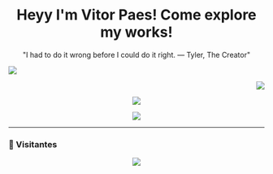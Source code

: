 <h1 align="center">Heyy I'm Vitor Paes! Come explore my works!</h1>

<p align="center"> 
 "I had to do it wrong before I could do it right. 
  — Tyler, The Creator"
</p>

<div>
 <p align="start">
   <img src="https://github-readme-stats.vercel.app/api?username=VitorPaes-coder&show_icons=true&theme=onedark&hide=prs,issues&count_private=true" />
 </p>

 <p align="end">
   <img src="https://github-readme-stats.vercel.app/api/top-langs/?username=VitorPaes-coder&layout=compact&theme=onedark" />
 </p>
</div>

<p align="center">
  <img src="https://streak-stats.demolab.com?user=VitorPaes-coder&theme=onedark" />
</p>

<p align="center">
  <img src="https://github-profile-trophy.vercel.app/?username=VitorPaes-coder&theme=onedark&row=1&column=7" />
</p>

---

### 👀 Visitantes
<p align="center">
  <img src="https://komarev.com/ghpvc/?username=vitorpaes&color=blue&style=flat" />
</p>
